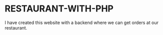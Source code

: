 # RESTAURANT-WITH-PHP
I have created this website with a backend where we can get orders at our restaurant.
